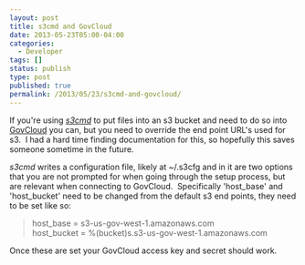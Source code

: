 ```yaml
---
layout: post
title: s3cmd and GovCloud
date: 2013-05-23T05:00-04:00
categories:
  - Developer
tags: []
status: publish
type: post
published: true
permalink: /2013/05/23/s3cmd-and-govcloud/
---
```

If you're using [_s3cmd_](http://s3tools.org/) to put files into an s3 bucket and need to do so into [GovCloud](http://aws.amazon.com/govcloud-us/) you can, but you need to override the end point URL's used for s3.  I had a hard time finding documentation for this, so hopefully this saves someone sometime in the future.

_s3cmd_ writes a configuration file, likely at ~/.s3cfg and in it are two options that you are not prompted for when going through the setup process, but are relevant when connecting to GovCloud.  Specifically 'host\_base' and 'host\_bucket' need to be changed from the default s3 end points, they need to be set like so:

> host\_base = s3-us-gov-west-1.amazonaws.com  
> host\_bucket = %(bucket)s.s3-us-gov-west-1.amazonaws.com

Once these are set your GovCloud access key and secret should work.
